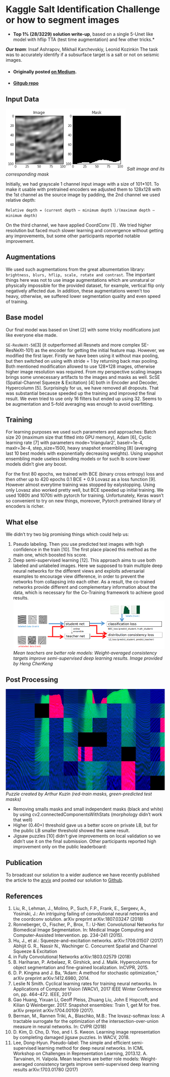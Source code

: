 # Kaggle Salt Identification Challenge or how to segment images

* **Top 1% (28/3229) solution write-up**, based on a single 5-Unet like model with hflip TTA (test time augmentation) and few other tricks.*

***Our team***: Insaf Ashrapov, Mikhail Karchevskiy, Leonid Kozinkin
The task was to accurately identify if a subsurface target is a salt or not on seismic images.

* #### Originally posted [on Medium](https://medium.com/me/stats/post/7fc502d1c3c3).
* #### [Gitgub repo](https://github.com/Diyago/Automatic-salt-deposits-segmentation)

## Input Data

![salts.png](/images/kaggle-salt/salts.png)
*Salt image and its corresponding mask*

Initially, we had grayscale 1 channel input image with a size of 101*101. To make it usable with pretrained encoders we adjusted them to 128x128 with the 1st channel as the source image by padding, the 2nd channel we used relative depth:

`Relative depth = (current depth — minimum depth )/(maximum depth — minimum depth)`

On the third channel, we have applied CoordConv [1] . We tried higher resolution but faced much slower learning and convergence without getting any improvements, but some other participants reported notable improvement.

## Augmentations

We used such augmentations from the great albumentation library: `brightness, blurs, hflip, scale, rotate and contrast`. The important things here was not to use image augmentations which are unnatural or physically impossible for the provided dataset, for example, vertical flip only negatively affected due. In addition, these augmentations weren’t too heavy, otherwise, we suffered lower segmentation quality and even speed of training.

## Base model

Our final model was based on Unet [2] with some tricky modifications just like everyone else made.

`SE-ResNeXt-50`[3] (it outperformed all Resnets and more complex SE-ResNeXt-101) as the encoder for getting the initial feature map. However, we modified the first layer. Firstly we have been using it without max pooling, but then switched on using with stride = 1 by returning back max pooling. Both mentioned modification allowed to use 128*128 images, otherwise higher image resolution was required. From my perspective scaling images brings some unnecessary artifacts to the images and masks as well.
ScSE (Spatial-Channel Squeeze & Excitation) [4] both in Encoder and Decoder, Hypercolumn [5].
Surprisingly for us, we have removed all dropouts. That was substantial because speeded up the training and improved the final result. We even tried to use only 16 filters but ended up using 32. Seems to be augmentation and 5-fold averaging was enough to avoid overfitting.

## Training

For learning purposes we used such parameters and approaches:
Batch size 20 (maximum size that fitted into GPU memory), Adam [6], Cyclic learning rate [7] with parameters mode=’triangular2', baselr=1e-4, maxlr=3e-4, step_size=1500, heavy snapshot ensembling [8] (averaging last 10 best models with exponentially decreasing weights). Using snapshot ensembling made useless blending models or for such lb score lower models didn’t give any boost.

For the first 80 epochs, we trained with BCE (binary cross entropy) loss and then other up to 420 epochs 0.1 BCE + 0.9 Lovasz as a loss function [9]. However almost everytime training was stopped by ealystopping. Using only Lovasz also worked pretty well, but BCE speeded up initial training.
We used 1080ti and 1070ti with pytorch for training. Unfortunately, Keras wasn’t so convenient to try on new things, moreover, Pytorch pretrained library of encoders is richer.

## What else

We didn’t try two big promising things which could help us:

1) Pseudo labeling. Then you use predicted test images with high confidence in the train [10]. The first place placed this method as the main one, which boosted his score.
2) Deep semi-supervised learning [12]. This approach aims to use both labeled and unlabeled images. Here we supposed to train multiple deep neural networks for the different views and exploits adversarial examples to encourage view difference, in order to prevent the networks from collapsing into each other. As a result, the co-trained networks provide different and complementary information about the data, which is necessary for the Co-Training framework to achieve good results.
![studentnet.png](/images/kaggle-salt/studentnet.png)
*Mean teachers are better role models: Weight-averaged consistency targets improve semi-supervised deep learning results. Image provided by Heng CherKeng*

## Post Processing

![mosaik.jpg](/images/kaggle-salt/mosaik.jpg)
*Puzzle created by Arthur Kuzin (red-train masks, green-predicted test masks)*

* Removing smalls masks and small independent masks (black and white) by using cv2.connectedComponentsWithStats (morphology didn’t work that well) 
* Higher (0.40+) threshold gave us a better score on private LB, but for the public LB smaller threshold showed the same result.
* Jigsaw puzzles [10] didn’t give improvements on local validation so we didn’t use it on the final submission. Other participants reported high improvement only on the public leaderboard:

## Publication

To broadcast our solution to a wider audience we have recently published the article to the [arvix](https://arxiv.org/abs/1812.01429) and posted our solution to [Github](https://github.com/K-Mike/Automatic-salt-deposits-segmentation).

## References

1. Liu, R., Lehman, J., Molino, P., Such, F.P., Frank, E., Sergeev, A., Yosinski, J.: An intriguing failing of convolutional neural networks and the coordconv solution. arXiv preprint arXiv:1807.03247 (2018)
2. Ronneberger, O., Fischer, P., Brox, T.: U-Net: Convolutional Networks for Biomedical Image Segmentation. In: Medical Image Computing and Computer-Assisted Intervention. pp. 234–241 (2015).
3. Hu, J., et al.: Squeeze-and-excitation networks. arXiv:1709.01507 (2017)
Abhijit G. R., Nassir N., Wachinger C. Concurrent Spatial and Channel Squeeze & Excitation 
4. in Fully Convolutional Networks arXiv:1803.02579 (2018)
5. B. Hariharan, P. Arbeĺaez, R. Girshick, and J. Malik. Hypercolumns for object segmentation and fine-grained localization. InCVPR, 2015.
6. D. P. Kingma and J. Ba, “Adam: A method for stochastic optimization,” arXiv preprint arXiv:1412.6980, 2014.
7. Leslie N Smith. Cyclical learning rates for training neural networks. In Applications of Computer Vision (WACV), 2017 IEEE Winter Conference on, pp. 464–472. IEEE, 2017
8. Gao Huang, Yixuan Li, Geoff Pleiss, Zhuang Liu, John E Hopcroft, and Kilian Q Weinberger. 2017. Snapshot ensembles: Train 1, get M for free. arXiv preprint arXiv:1704.00109 (2017).
9. Berman, M., Rannen Triki, A., Blaschko, M.B.: The lovasz-softmax loss: A tractable surrogate for the optimization of the intersection-over-union measure in neural networks. In: CVPR (2018)
10. D. Kim, D. Cho, D. Yoo, and I. S. Kweon. Learning image representation by completing damaged jigsaw puzzles. In WACV, 2018.
11. Lee, Dong-Hyun. Pseudo-label: The simple and efficient semi-supervised learning method for deep neural networks. In ICML Workshop on Challenges in Representation Learning, 2013.12. A. Tarvainen, H. Valpola. Mean teachers are better role models: Weight-averaged consistency targets improve semi-supervised deep learning results arXiv:1703.01780 (2017)